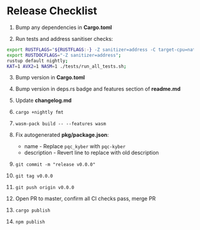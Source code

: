 # Release Checklist

1. Bump any dependencies in **Cargo.toml**

2. Run tests and address sanitiser checks:
 ```bash
 export RUSTFLAGS="${RUSTFLAGS:-} -Z sanitizer=address -C target-cpu=native -C target-feature=+aes,+avx2,+sse2,+sse4.1,+bmi2,+popcnt";\
 export RUSTDOCFLAGS="-Z sanitizer=address";
 rustup default nightly;
 KAT=1 AVX2=1 NASM=1 ./tests/run_all_tests.sh;
``` 

3. Bump version in **Cargo.toml**

4. Bump version in deps.rs badge and features section of **readme.md**

5. Update **changelog.md**

6. `cargo +nightly fmt`

7. `wasm-pack build -- --features wasm`

8. Fix autogenerated **pkg/package.json**: 
    * name - Replace `pqc_kyber` with `pqc-kyber`
    * description - Revert line to replace with old description

9. `git commit -m "release v0.0.0"`

10. `git tag v0.0.0`

11. `git push origin v0.0.0`

12. Open PR to master, confirm all CI checks pass, merge PR

13. `cargo publish`

14. `npm publish`

